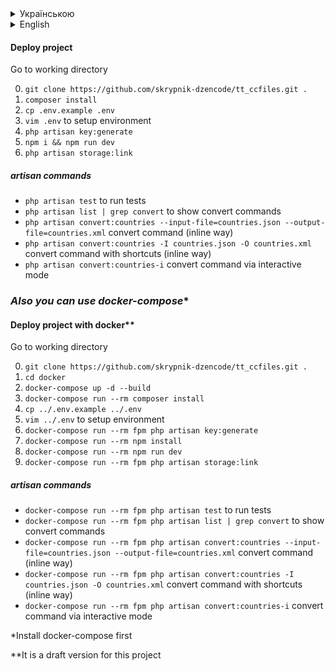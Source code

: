 <details>
  <summary>Українською</summary>

## **Завдання**

Є три типи файлів: json, csv, xml, зміст яких - країни та столиці. Необхіднео розробити інтерфейс, за допомогою якого можливо завантажити один із файлів,
вивести його зміст на екран, редагувати і викачати змінений варіант у будьякому із зазначених форматів.
#### Основні вимоги:
1. Головна сторінка має форму загрузки файлів
2. Після завантаження зʼявляється інтерфейс редагування списку, що дозволяє:
    - а. Додавати дані
    - б. Змінбвати дані
    - в. Видаляти дані
3. На сторінці знаходиться кнопка "download" і вибор формату файлу у вигляді дропдауну з варіантами: json, csv, xml
4. Відомо, що незабаром будуть додані нові формати, але нема інформації які саме
5. Використовувати Laravel і Vue.js / jquery / js
6. *Додати Unit тести
7. *Додати консольну команду, що буде конвертувати списки з одного формату в інший.
   Наприклад "php artisan convert:countries --input-file=countries.xml --output-file=countries.json"

#### Критерії оцінки:
1. Можливість масштабування коду
2. Читабельність коду
3. *Тестування коду

Приклади файлів додаються<br>
*Пункти із зірочкою не обовʼязкові

[файли архіву завдання](testovoe.zip)
</details>

<details>
  <summary>English</summary>

## **Test task**

There are three types of files: json, csv, xml with list of countries and capitals. You need to develop an interface to upload one of the files,
display its content on the screen, edit and download the modified version in any of the specified formats.
#### Requirements:
1. Main page has a form to upload the file
2. After uploading, the interface for editing the list appears. It allows you to:
    - а. Add data
    - б. Change data
    - в. Delete data
3. There is a "download" button on the page and a dropdown to choosing the file format: json, csv, xml
4. It is known that new formats will be added soon, but there is no information about which ones
5. You should to use Laravel and Vue.js / jquery / js
6. *Unit tests
7. *Console command to convert format from one to another.
   Example "php artisan convert:countries --input-file=countries.xml --output-file=countries.json"

#### Evaluation criteria:
1. Scalability
2. Readability
3. *Testability

Example files are attached<br>
*Points with an asterisk are optional

[task archive files](testovoe.zip)
</details>

#### Deploy project
Go to working directory

0. ```git clone https://github.com/skrypnik-dzencode/tt_ccfiles.git .```
1. ```composer install```
2. ```cp .env.example .env```
3. ```vim .env``` to setup environment
4. ```php artisan key:generate```
5. ```npm i && npm run dev```
6. ```php artisan storage:link```

##### artisan commands
- ```php artisan test``` to run tests
- ```php artisan list | grep convert``` to show convert commands
- ```php artisan convert:countries --input-file=countries.json --output-file=countries.xml``` convert command (inline way)
- ```php artisan convert:countries -I countries.json -O countries.xml``` convert command with shortcuts (inline way)
- ```php artisan convert:countries-i``` convert command via interactive mode


### *Also you can use docker-compose**
#### Deploy project with docker**
Go to working directory

0. ```git clone https://github.com/skrypnik-dzencode/tt_ccfiles.git .```
1. ```cd docker```
2. ```docker-compose up -d --build```
3. ```docker-compose run --rm composer install```
4. ```cp ../.env.example ../.env```
5. ```vim ../.env``` to setup environment
6. ```docker-compose run --rm fpm php artisan key:generate```
7. ```docker-compose run --rm npm install```
8. ```docker-compose run --rm npm run dev```
9. ```docker-compose run --rm fpm php artisan storage:link```

##### artisan commands
- ```docker-compose run --rm fpm php artisan test``` to run tests
- ```docker-compose run --rm fpm php artisan list | grep convert``` to show convert commands
- ```docker-compose run --rm fpm php artisan convert:countries --input-file=countries.json --output-file=countries.xml``` convert command (inline way)
- ```docker-compose run --rm fpm php artisan convert:countries -I countries.json -O countries.xml``` convert command with shortcuts (inline way)
- ```docker-compose run --rm fpm php artisan convert:countries-i``` convert command via interactive mode

*Install docker-compose first

**It is a draft version for this project
